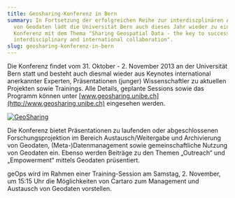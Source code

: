 ```yaml
---
title: Geosharing-Konferenz in Bern
summary: In Fortsetzung der erfolgreichen Reihe zur interdiszplinären Anwendung
  von Geodaten lädt die Universität Bern auch dieses Jahr wieder zu einer
  Konferenz mit dem Thema "Sharing Geospatial Data - the key to successful
  interdisciplinary and international collaboration".
slug: geosharing-konferenz-in-bern
---
```

Die Konferenz findet vom 31. Oktober - 2. November 2013 an der Universität Bern statt und besteht auch diesmal wieder aus Keynotes international anerkannter Experten, Präsentationen (junger) Wissenschaftler zu aktuellen Projekten sowie Trainings. Alle Details, geplante Sessions sowie das Programm können unter [www.geosharing.unibe.ch](http://www.geosharing.unibe.ch) eingesehen werden.

[![GeoSharing](/images/blog/conference-on-geosharing-in-bern/Logo_GeoSharing_breit3_0_0.jpg)](http://www.geosharing.unibe.ch)

Die Konferenz bietet Präsentationen zu laufenden oder abgeschlossenen Forschungsprojektion im Bereich Austausch/Weitergabe und Archivierung von Geodaten, (Meta-)Datenmanagement sowie gemeinschaftliche Nutzung von Geodaten ein. Ebenso werden Beiträge zu den Themen „Outreach“ und „Empowerment“ mittels Geodaten prüsentiert.

geOps wird im Rahmen einer Training-Session am Samstag, 2. November, um 15:15 Uhr die Möglichkeiten von Cartaro zum Management und Austausch von Geodaten vorstellen.